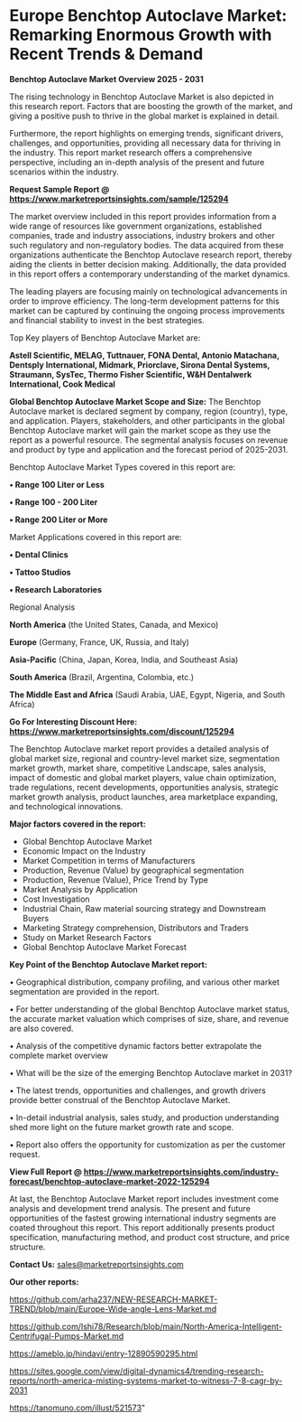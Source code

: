 # Europe Benchtop Autoclave Market: Remarking Enormous Growth with Recent Trends & Demand

<Strong> Benchtop Autoclave Market Overview 2025 - 2031</strong>

The rising technology in Benchtop Autoclave Market is also depicted in this research report. Factors that are boosting the growth of the market, and giving a positive push to thrive in the global market is explained in detail.

Furthermore, the report highlights on emerging trends, significant drivers, challenges, and opportunities, providing all necessary data for thriving in the industry. This report market research offers a comprehensive perspective, including an in-depth analysis of the present and future scenarios within the industry.

<strong>Request Sample Report @ <a href=https://www.marketreportsinsights.com/sample/125294>https://www.marketreportsinsights.com/sample/125294</a></strong>

The market overview included in this report provides information from a wide range of resources like government organizations, established companies, trade and industry associations, industry brokers and other such regulatory and non-regulatory bodies. The data acquired from these organizations authenticate the Benchtop Autoclave research report, thereby aiding the clients in better decision making. Additionally, the data provided in this report offers a contemporary understanding of the market dynamics.

The leading players are focusing mainly on technological advancements in order to improve efficiency. The long-term development patterns for this market can be captured by continuing the ongoing process improvements and financial stability to invest in the best strategies.

Top Key players of Benchtop Autoclave Market are:

<strong>Astell Scientific, MELAG, Tuttnauer, FONA Dental, Antonio Matachana, Dentsply International, Midmark, Priorclave, Sirona Dental Systems, Straumann, SysTec, Thermo Fisher Scientific, W&H Dentalwerk International, Cook Medical</strong>

<strong><b>Global Benchtop Autoclave Market Scope and Size:</b></strong>
The Benchtop Autoclave market is declared segment by company, region (country), type, and application. Players, stakeholders, and other participants in the global Benchtop Autoclave market will gain the market scope as they use the report as a powerful resource. The segmental analysis focuses on revenue and product by type and application and the forecast period of 2025-2031.

Benchtop Autoclave Market Types covered in this report are:

<strong>• Range 100 Liter or Less

• Range 100 - 200 Liter

• Range 200 Liter or More</strong>

Market Applications covered in this report are:

<strong>• Dental Clinics

• Tattoo Studios

• Research Laboratories</strong> 

Regional Analysis

<strong>North America</strong> (the United States, Canada, and Mexico)

<strong>Europe</strong> (Germany, France, UK, Russia, and Italy)

<strong>Asia-Pacific</strong> (China, Japan, Korea, India, and Southeast Asia)

<strong>South America</strong> (Brazil, Argentina, Colombia, etc.)

<strong>The Middle East and Africa</strong> (Saudi Arabia, UAE, Egypt, Nigeria, and South Africa)

<strong>Go For Interesting Discount Here: <a href=https://www.marketreportsinsights.com/discount/125294>https://www.marketreportsinsights.com/discount/125294</a></strong>

The Benchtop Autoclave market report provides a detailed analysis of global market size, regional and country-level market size, segmentation market growth, market share, competitive Landscape, sales analysis, impact of domestic and global market players, value chain optimization, trade regulations, recent developments, opportunities analysis, strategic market growth analysis, product launches, area marketplace expanding, and technological innovations.

<strong><b>Major factors covered in the report:</b></strong>
<ul>
  <li>Global Benchtop Autoclave Market </li>
  <li>Economic Impact on the Industry</li>
  <li>Market Competition in terms of Manufacturers</li>
  <li>Production, Revenue (Value) by geographical segmentation</li>
  <li>Production, Revenue (Value), Price Trend by Type</li>
  <li>Market Analysis by Application</li>
  <li>Cost Investigation</li>
  <li>Industrial Chain, Raw material sourcing strategy and Downstream Buyers</li>
  <li>Marketing Strategy comprehension, Distributors and Traders</li>
  <li>Study on Market Research Factors</li>
  <li>Global Benchtop Autoclave Market Forecast</li>
</ul>

<strong><b>Key Point of the Benchtop Autoclave Market report:</b></strong>

• Geographical distribution, company profiling, and various other market segmentation are provided in the report.

• For better understanding of the global Benchtop Autoclave market status, the accurate market valuation which comprises of size, share, and revenue are also covered.

• Analysis of the competitive dynamic factors better extrapolate the complete market overview

• What will be the size of the emerging Benchtop Autoclave market in 2031?

• The latest trends, opportunities and challenges, and growth drivers provide better construal of the Benchtop Autoclave Market.

• In-detail industrial analysis, sales study, and production understanding shed more light on the future market growth rate and scope.

• Report also offers the opportunity for customization as per the customer request.

<strong><b>View Full Report @ <a href=https://www.marketreportsinsights.com/industry-forecast/benchtop-autoclave-market-2022-125294>https://www.marketreportsinsights.com/industry-forecast/benchtop-autoclave-market-2022-125294</a></b></strong>


At last, the Benchtop Autoclave Market report includes investment come analysis and development trend analysis. The present and future opportunities of the fastest growing international industry segments are coated throughout this report. This report additionally presents product specification, manufacturing method, and product cost structure, and price structure.

<strong>Contact Us:</strong>
sales@marketreportsinsights.com

<strong>Our other reports:</strong>

<a href=https://github.com/arha237/NEW-RESEARCH-MARKET-TREND/blob/main/Europe-Wide-angle-Lens-Market.md>https://github.com/arha237/NEW-RESEARCH-MARKET-TREND/blob/main/Europe-Wide-angle-Lens-Market.md</a>

<a href=https://github.com/Ishi78/Research/blob/main/North-America-Intelligent-Centrifugal-Pumps-Market.md>https://github.com/Ishi78/Research/blob/main/North-America-Intelligent-Centrifugal-Pumps-Market.md</a>

<a href=https://ameblo.jp/hindavi/entry-12890590295.html>https://ameblo.jp/hindavi/entry-12890590295.html</a>

<a href=https://sites.google.com/view/digital-dynamics4/trending-research-reports/north-america-misting-systems-market-to-witness-7-8-cagr-by-2031>https://sites.google.com/view/digital-dynamics4/trending-research-reports/north-america-misting-systems-market-to-witness-7-8-cagr-by-2031</a>

<a href=https://tanomuno.com/illust/521573>https://tanomuno.com/illust/521573</a>"
